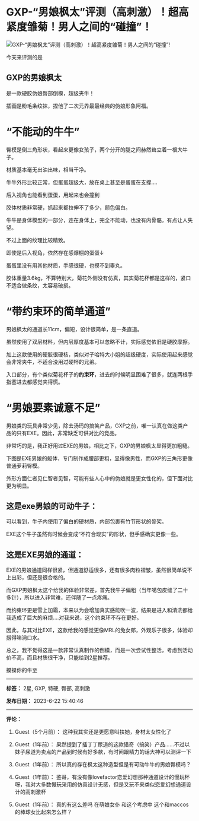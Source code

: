 # GXP-“男娘枫太”评测（高刺激）！超高紧度雏菊！男人之间的“碰撞”！

![GXP-“男娘枫太”评测（高刺激）！超高紧度雏菊！男人之间的“碰撞”!](/wp-content/uploads/2023/12/图11111111231片.jpg)

今天来评测的是

## GXP的男娘枫太

是一款硬胶伪娘臀部倒模，超级夹牛！

插画是粉毛条纹袜，捏他了二次元界最最经典的伪娘形象阿福。

# “不能动的牛牛”

臀模是倒三角形状，看起来更像女孩子，两个分开的腿之间赫然耸立着一根大牛子。

材质基本毫无出油出味，相当干净。

牛牛外形比较正常，但蛋蛋超级大，放在桌上甚至是蛋蛋在支撑….

后入视角也能看到蛋蛋，用起来也会撞到

胶体材质非常硬，抓起来都拉伸不了多少，颜色偏白。

牛牛是身体模型的一部分，连在身体上，完全不能动，也没有内骨骼，有点让人失望。

不过上面的纹理比较精致。

即使是后入视角，依然存在感爆棚的蛋蛋↓

蛋蛋里没有用其他材质，手感很硬，也摸不到睾丸。

胶体重量3.6kg，不算特别大，菊花外侧没有仿真，其实菊花杯都是这样的，紧口不适合做条纹，太容易破损。

# “带约束环的简单通道”

男娘枫太的通道长11cm，偏短，设计很简单，是一条直道。

虽然使用了双层材料，但内层厚度基本可以忽略不计，实际感觉依旧是硬胶摩擦。

加上这款使用的硬胶很硬核，类似对子哈特大小姐的超级硬度，实际使用起来感觉会非常夹牛，不适合没用过硬杯的兄弟。

入口部分，有个类似菊花杯子的**约束环**，进去的时候明显困难了很多，就连两根手指塞进去都感觉夹得慌。

# “男娘要素诚意不足”

男娘类的玩具非常少见，除去汤玛的搞笑产品，GXP之前，唯一认真在做这类产品的只有EXE。因此，非常缺乏可供对比的竞品。

非常巧的是，我正好用过EXE的男娘，相比之下，GXP的男娘枫太显得更加粗糙。

下图是EXE男娘的躯体，专门制作成腰部更粗，显得像男性，而GXP的三角形更像普通萝莉臀模。

外形方面仁者见仁智者见智，可能有些人心中的伪娘就是更女性化的，但下面对比更为明显。

## 这是exe男娘的可动牛子：

可以看到，牛子内使用了偏白的硬材质，内部包裹有竹节形状的骨架。

EXE这个牛子虽然有时候会变成“不符合现实”的形状，但手感确实更像一些。

## 这是EXE男娘的通道：

EXE的男娘通道同样很紧，但通道舒适很多，还有很多肉粒褶皱，虽然很简单说不上出彩，但还是很合格的。

而GXP男娘枫太这个给我的体验非常差，首先我牛子偏粗（当年噶包皮缝了二十多针），所以进入非常难，还伴随了一点疼痛。

而约束环更是雪上加霜，本来以为会增加真实感能吹一波，结果是进入和清洗都给我造成了巨大的麻烦….对我来说，这个约束环不存在更好。

因此，与其对比EXE，这款给我的感觉更像MRL的兔女郎，外观乐子很多，体验却捞得嘛淌口水。

总之，我不觉得这是一款非常认真制作的倒模，而是一次尝试性整活，考虑到活动价不高，而且材质很干净，只能给到2星推荐。

摸摸你的牛至

---

**标签：** 2星, GXP, 特硬, 臀部, 高刺激

**发布日期：** 2023-6-22 15:40:46

---

**评论：**

1. Guest（5个月前）：
   这种我其实还是更愿意叫扶她，身材太女性化了

2. Guest（1年前）：
   果然提到了插丁丁尿道的这款猎奇（搞笑）产品……不过以妹子尿道为卖点的产品到时候有好多款，有时间跟精力的话大神可以测评一下

3. Guest（1年前）：
   所以真的存在枫太这种造型但是有可动牛牛的男娘臀模吗？

4. Guest（1年前）：
   鉴哥，有没有像lovefactor恋爱幻想那种通道设计的慢玩杯呀，我对大多数慢玩采用的仿真设计无感，但是又玩不来类似恋爱幻想通道设计的高刺激杯

5. Guest（1年前）：
   真的有这么差吗 在萌娘女仆 和这个考虑中 这个和maccos的棒球女比起來怎么样？